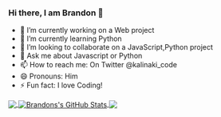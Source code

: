 ### Hi there, I am Brandon 👋

- 🔭 I’m currently working on a Web project
- 🌱 I’m currently learning Python
- 👯 I’m looking to collaborate on a JavaScript,Python project 
- 💬 Ask me about Javascript or Python
- 📫 How to reach me: On Twitter @kalinaki_code
- 😄 Pronouns: Him
- ⚡ Fun fact: I love Coding!
<a href="https://github.com/Brandon-MK/Brandon-MK">
  <img align="center" src="https://github-readme-stats.vercel.app/api/top-langs/?username=Brandon-MK&hide=java,html&title_color=ffffff&text_color=c9cacc&icon_color=2bbc8a&bg_color=1d1f21" />
</a>
<a href="https://github.com/Brandon-MK/Brandon-MK">
  <img align="center" src="https://github-readme-stats.vercel.app/api?username=Brandon-MK&show_icons=true&line_height=27&count_private=true&title_color=ffffff&text_color=c9cacc&icon_color=2bbc8a&bg_color=1d1f21" alt="Brandons's GitHub Stats" />
</a>

<a href="https://github.com/Brandon-MK/Study_Timer">
  <img align="center" src="https://github-readme-stats.vercel.app/api/pin/?username=Brandon-MK&repo=Study_Timer&title_color=ffffff&text_color=c9cacc&icon_color=2bbc8a&bg_color=1d1f21" />
</a>
